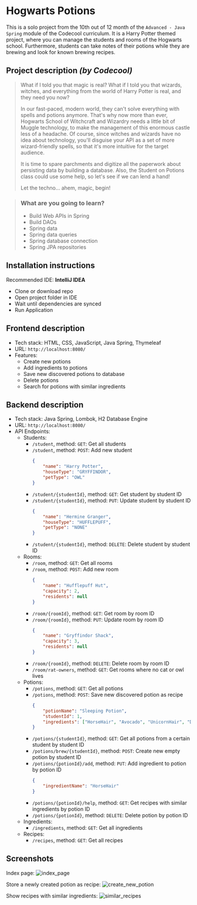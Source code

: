 # Hogwarts Potions

This is a solo project from the 10th out of 12 month of the `Advanced - Java Spring` module of the Codecool curriculum.
It is a Harry Potter themed project, where you can manage the students and rooms of the Hogwarts school. Furthermore,
students can take notes of their potions while they are brewing and look for known brewing recipes.

## Project description <em>(by Codecool)</em>

> What if I told you that magic is real? What if I told you that wizards, witches, and everything from the world of Harry
> Potter is real, and they need you now?
>
> In our fast-paced, modern world, they can't solve everything with spells and potions anymore. That's why now more than
> ever, Hogwarts School of Witchcraft and Wizardry needs a little bit of Muggle technology, to make the management of this
> enormous castle less of a headache. Of course, since witches and wizards have no idea about technology, you'll disguise
> your API as a set of more wizard-friendly spells, so that it's more intuitive for the target audience.
>
> It is time to spare parchments and digitize all the paperwork about persisting data by building a database.
> Also, the Student on Potions class could use some help, so let's see if we can lend a hand!
>
> Let the techno... ahem, magic, begin!

> ### What are you going to learn?
> - Build Web APIs in Spring
> - Build DAOs
> - Spring data
> - Spring data queries
> - Spring database connection
> - Spring JPA repositories

## Installation instructions

Recommended IDE: <b>IntelliJ IDEA</b>

- Clone or download repo
- Open project folder in IDE
- Wait until dependencies are synced
- Run Application

## Frontend description

- Tech stack: HTML, CSS, JavaScript, Java Spring, Thymeleaf
- URL: `http://localhost:8080/`
- Features:
  - Create new potions
  - Add ingredients to potions
  - Save new discovered potions to database
  - Delete potions
  - Search for potions with similar ingredients

## Backend description

- Tech stack: Java Spring, Lombok, H2 Database Engine
- URL: `http://localhost:8080/`
- API Endpoints:
  - Students:
    - `/student`, method: `GET`: Get all students
    - `/student`, method: `POST`: Add new student
      ```json
      {
          "name": "Harry Potter",
          "houseType": "GRYFFINDOR",
          "petType": "OWL"
      }
      ```
    - `/student/{studentId}`, method: `GET`: Get student by student ID
    - `/student/{studentId}`, method: `PUT`: Update student by student ID
      ```json
      {
          "name": "Hermine Granger",
          "houseType": "HUFFLEPUFF",
          "petType": "NONE"
      }
      ```
    - `/student/{studentId}`, method: `DELETE`: Delete student by student ID
  - Rooms:
    - `/room`, method: `GET`: Get all rooms
    - `/room`, method: `POST`: Add new room
      ```json
      {
          "name": "Hufflepuff Hut",
          "capacity": 2,
          "residents": null
      }
      ```
    - `/room/{roomId}`, method: `GET`: Get room by room ID
    - `/room/{roomId}`, method: `PUT`: Update room by room ID
      ```json
      {
          "name": "Gryffindor Shack",
          "capacity": 3,
          "residents": null
      }
      ```
    - `/room/{roomId}`, method: `DELETE`: Delete room by room ID
    - `/room/rat-owners`, method: `GET`: Get rooms where no cat or owl lives
  - Potions:
    - `/potions`, method: `GET`: Get all potions
    - `/potions`, method: `POST`: Save new discovered potion as recipe
      ```json
      {
          "potionName": "Sleeping Potion",
          "studentId": 1,
          "ingredients": ["HorseHair", "Avocado", "UnicornHair", "DragonLiver", "Bone"]
      }
      ```
    - `/potions/{studentId}`, method: `GET`: Get all potions from a certain student by student ID
    - `/potions/brew/{studentId}`, method: `POST`: Create new empty potion by student ID
    - `/potions/{potionId}/add`, method: `PUT`: Add ingredient to potion by potion ID
      ```json
      {
          "ingredientName": "HorseHair"
      }
      ```
    - `/potions/{potionId}/help`, method: `GET`: Get recipes with similar ingredients by potion ID
    - `/potions/{potionId}`, method: `DELETE`: Delete potion by potion ID
  - Ingredients:
    - `/ingredients`, method: `GET`: Get all ingredients
  - Recipes:
    - `/recipes`, method: `GET`: Get all recipes


## Screenshots

Index page:
![index_page](https://user-images.githubusercontent.com/16825493/222499772-6cdeac5c-60d2-4bf9-a3a7-5833c122efdf.png)

Store a newly created potion as recipe:
![create_new_potion](https://user-images.githubusercontent.com/16825493/222499903-09612e3d-beb3-404a-8eb1-a2d3e101532f.png)

Show recipes with similar ingredients:
![similar_recipes](https://user-images.githubusercontent.com/16825493/222500606-2b3abb90-a84b-46b2-b67a-42f25a7d0069.png)
